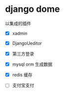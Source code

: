 # django dome

以集成的插件
- [x] xadmin
- [x] DjangoUeditor
- [x] 第三方登录
- [x] mysql orm 生成数据
- [x] redis 缓存
- [ ] 支付宝支付

